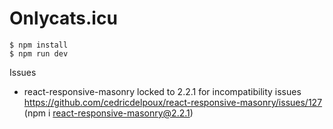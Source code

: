 # Onlycats.icu

    $ npm install
    $ npm run dev

Issues
- react-responsive-masonry locked to 2.2.1 for incompatibility issues https://github.com/cedricdelpoux/react-responsive-masonry/issues/127 (npm i react-responsive-masonry@2.2.1)